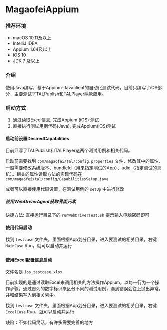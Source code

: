 # MagaofeiAppium

### 推荐环境

- macOS 10.11及以上
- IntelliJ IDEA 
- Appium 1.64及以上
- iOS 10
- JDK 7 及以上

### 介绍

使用Java编写，基于Appium-Javaclient的自动化测试代码，目前只编写了iOS部分，主要测试了TALPublish和TALPlayer两款应用。

### 启动方式

1. 通过读取Excel信息, 完成Appium (iOS) 测试
2. 直接执行测试用例代码(Java), 完成Appium(iOS)测试

#### 启动前设置DesiredCapabilities

目前只写了TALPublish和TALPlayer这两个测试用例和相关代码。

启动前需要找到 `com/magaofei/tal/config.properties` 文件，修改其中的属性，一般需要修改系统版本、bundleId（用来指定测试的App）、udid（指定测试的真机）。相关的属性读取方法的实现代码在 `com/magaofei/tal/config/CapabilitiesSetup.java`

或者可以直接使用代码设置，在测试用例的 `setUp` 中进行修改

##### 使用WebDriverAgent获取界面元素

快捷方法: 直接运行目录下的 `runWebDriverTest.sh` 提示输入电脑密码即可

#### 使用代码启动

找到 `testcase` 文件夹，里面根据App划分目录，进入要测试的相关目录，右键 `MainCase` Run，就可以启动并运行

##### 



#### 使用Excel配置信息启动

文件名是 `ios_testcase.xlsx `

目前实现的是通过读取Excel来调用相关的方法操作Appium，以每一行为一个操作步骤，通过首列的数字标识来区分不同的测试用例，遇到错误会往上抛出异常，并和结果写入到相关列中。

找到 `testcase` 文件夹，里面根据App划分目录，进入要测试的相关目录，右键 `ExcelCase` Run，就可以启动并运行

缺陷：不如代码灵活，有许多需要完善的地方





